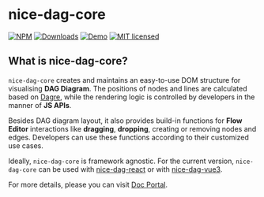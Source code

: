 # nice-dag-core
[![NPM](https://img.shields.io/npm/v/@ebay/nice-dag-core.svg)](https://www.npmjs.com/package/@ebay/nice-dag-core)
[![Downloads](https://img.shields.io/npm/dm/@ebay/nice-dag-core.svg)](https://www.npmjs.com/package/@ebay/nice-dag-core)
[![Demo](https://img.shields.io/badge/demo-link-orange.svg)](https://opensource.ebay.com/nice-dag/examples/index.html)
[![MIT licensed](https://img.shields.io/badge/license-MIT-blue.svg)](https://github.com/eBay/nice-dag/blob/main/LICENSE.md)

## What is nice-dag-core?

`nice-dag-core` creates and maintains an easy-to-use DOM structure for visualising **DAG Diagram**. The positions of nodes and lines are calculated based on [Dagre](https://github.com/dagrejs/dagre), while the rendering logic is controlled by developers in the manner of **JS APIs**.

Besides DAG diagram layout, it also provides build-in functions for **Flow Editor** interactions like **dragging**, **dropping**, creating or removing nodes and edges. Developers can use these functions according to their customized use cases. 

Ideally, `nice-dag-core` is framework agnostic. For the current version, `nice-dag-core` can be used with [nice-dag-react](https://www.npmjs.com/package/@ebay/nice-dag-react) or with [nice-dag-vue3](https://www.npmjs.com/package/@ebay/nice-dag-vue3). 

For more details, please you can visit [Doc Portal](https://opensource.ebay.com/nice-dag/docs/intro).
